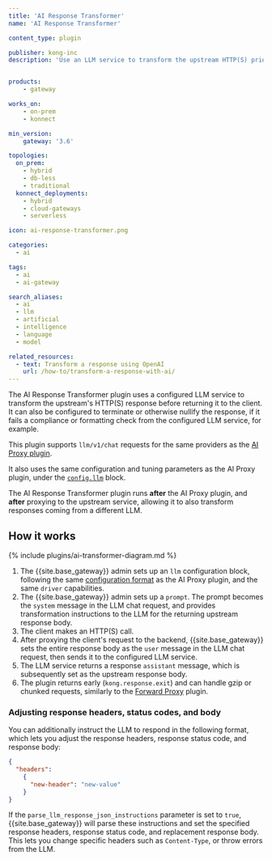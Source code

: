 ```yaml
---
title: 'AI Response Transformer'
name: 'AI Response Transformer'

content_type: plugin

publisher: kong-inc
description: 'Use an LLM service to transform the upstream HTTP(S) prior to forwarding it to the client'


products:
    - gateway

works_on:
    - on-prem
    - konnect

min_version:
    gateway: '3.6'

topologies:
  on_prem:
    - hybrid
    - db-less
    - traditional
  konnect_deployments:
    - hybrid
    - cloud-gateways
    - serverless

icon: ai-response-transformer.png

categories:
  - ai

tags:
  - ai
  - ai-gateway

search_aliases:
  - ai
  - llm
  - artificial
  - intelligence
  - language
  - model

related_resources:
  - text: Transform a response using OpenAI
    url: /how-to/transform-a-response-with-ai/
---
```


The AI Response Transformer plugin uses a configured LLM service to transform the upstream's HTTP(S) response before returning it to the client.
It can also be configured to terminate or otherwise nullify the response, if it fails a compliance or formatting check from the configured LLM service, for example.

This plugin supports `llm/v1/chat` requests for the same providers as the [AI Proxy plugin](/plugins/ai-proxy/).

It also uses the same configuration and tuning parameters as the AI Proxy plugin, under the [`config.llm`](/plugins/ai-request-transformer/reference/#schema--config-llm) block.

The AI Response Transformer plugin runs **after** the AI Proxy plugin, and **after** proxying to the upstream service, allowing it to also transform responses coming from a different LLM.

## How it works

{% include plugins/ai-transformer-diagram.md %}

1. The {{site.base_gateway}} admin sets up an `llm` configuration block, following the same 
[configuration format](/plugins/ai-proxy/reference/) as the AI Proxy plugin, 
and the same `driver` capabilities.
1. The {{site.base_gateway}} admin sets up a `prompt`. 
The prompt becomes the `system` message in the LLM chat request, and provides transformation
instructions to the LLM for the returning upstream response body.
1. The client makes an HTTP(S) call.
1. After proxying the client's request to the backend, {{site.base_gateway}} sets the entire response body as the 
`user` message in the LLM chat request, then sends it to the configured LLM service.
1. The LLM service returns a response `assistant` message, which is subsequently set as the upstream response body.
1. The plugin returns early (`kong.response.exit`) and can handle gzip or chunked requests, similarly to the [Forward Proxy](plugins/forward-proxy/) plugin.

### Adjusting response headers, status codes, and body

You can additionally instruct the LLM to respond in the following format, which lets you adjust the response headers, response status code, and response body:

```json
{
  "headers":
    {
      "new-header": "new-value"
    }
}
```

If the `parse_llm_response_json_instructions` parameter is set to `true`, {{site.base_gateway}} will parse these instructions and set the specified response headers, response status code, and replacement response body. 
This lets you change specific headers such as `Content-Type`, or throw errors from the LLM.
